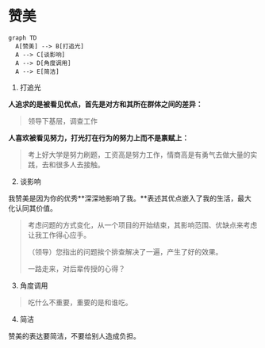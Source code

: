# 赞美

```mermaid
graph TD
  A[赞美] --> B[打追光]
  A --> C[谈影响]
  A --> D[角度调用]
  A --> E[简洁]
```

1. 打追光

**人追求的是被看见优点，首先是对方和其所在群体之间的差异：**

> 领导下基层，调查工作

**人喜欢被看见努力，打光打在行为的努力上而不是禀赋上：**

> 考上好大学是努力刷题，工资高是努力工作，情商高是有勇气去做大量的实践，去和很多人去接触。

2. 谈影响

我赞美是因为你的优秀**深深地影响了我。**表述其优点嵌入了我的生活，最大化认同其价值。

> 考虑问题的方式变化，从一个项目的开始结束，其影响范围、优缺点来考虑让我工作得心应手。
>
> （领导）您指出的问题挨个排查解决了一遍，产生了好的效果。
>
> 一路走来，对后辈传授的心得？

3. 角度调用

> 吃什么不重要，重要的是和谁吃。

4. 简洁

赞美的表达要简洁，不要给别人造成负担。